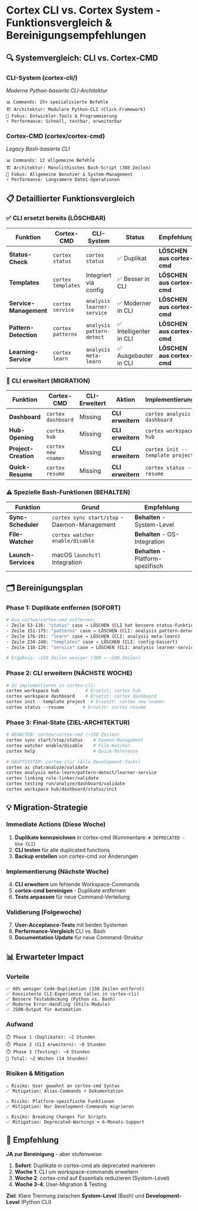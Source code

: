 # Cortex CLI vs. Cortex System - Funktionsvergleich & Bereinigungsempfehlungen

## 🔍 **Systemvergleich: CLI vs. Cortex-CMD**

### **CLI-System (cortex-cli/)** 
*Moderne Python-basierte CLI-Architektur*

```
📊 Commands: 15+ spezialisierte Befehle
🏗️ Architektur: Modulare Python-CLI (Click-Framework)
🎯 Fokus: Entwickler-Tools & Programmierung
⚡ Performance: Schnell, testbar, erweiterbar
```

### **Cortex-CMD (cortex/cortex-cmd)**
*Legacy Bash-basierte CLI*

```
📊 Commands: 12 allgemeine Befehle  
🏗️ Architektur: Monolithisches Bash-Script (388 Zeilen)
🎯 Fokus: Allgemeine Benutzer & System-Management
⚡ Performance: Langsamere Datei-Operationen
```

## 📋 **Detaillierter Funktionsvergleich**

### ✅ **CLI ersetzt bereits (LÖSCHBAR)**

| Funktion | Cortex-CMD | CLI-System | Status | Empfehlung |
|----------|------------|------------|--------|------------|
| **Status-Check** | `cortex status` | `cortex status` | ✅ Duplikat | **LÖSCHEN aus cortex-cmd** |
| **Templates** | `cortex templates` | Integriert via config | ✅ Besser in CLI | **LÖSCHEN aus cortex-cmd** |
| **Service-Management** | `cortex service` | `analysis learner-service` | ✅ Moderner in CLI | **LÖSCHEN aus cortex-cmd** |
| **Pattern-Detection** | `cortex patterns` | `analysis pattern-detect` | ✅ Intelligenter in CLI | **LÖSCHEN aus cortex-cmd** |
| **Learning-Service** | `cortex learn` | `analysis meta-learn` | ✅ Ausgebauter in CLI | **LÖSCHEN aus cortex-cmd** |

### 🔄 **CLI erweitert (MIGRATION)**

| Funktion | Cortex-CMD | CLI-Erweitert | Aktion | Implementierung |
|----------|------------|---------------|--------|-----------------|
| **Dashboard** | `cortex dashboard` | Missing | **CLI erweitern** | `cortex analysis dashboard` |
| **Hub-Opening** | `cortex hub` | Missing | **CLI erweitern** | `cortex workspace hub` |
| **Project-Creation** | `cortex new <name>` | Missing | **CLI erweitern** | `cortex init --template project` |
| **Quick-Resume** | `cortex resume` | Missing | **CLI erweitern** | `cortex status --resume` |

### ⚠️ **Spezielle Bash-Funktionen (BEHALTEN)**

| Funktion | Grund | Empfehlung |
|----------|-------|------------|
| **Sync-Scheduler** | `cortex sync start/stop` - Daemon-Management | **Behalten** - System-Level |
| **File-Watcher** | `cortex watcher enable/disable` | **Behalten** - OS-Integration |
| **Launch-Services** | macOS `launchctl` Integration | **Behalten** - Platform-spezifisch |

## 🗂️ **Bereinigungsplan**

### **Phase 1: Duplikate entfernen (SOFORT)**
```bash
# Aus cortex/cortex-cmd entfernen:
- Zeile 53-116: "status" case → LÖSCHEN (CLI hat bessere status-Funktion)
- Zeile 151-175: "patterns" case → LÖSCHEN (CLI: analysis pattern-detect)
- Zeile 176-191: "learn" case → LÖSCHEN (CLI: analysis meta-learn)
- Zeile 234-248: "templates" case → LÖSCHEN (CLI: config-basiert)
- Zeile 118-126: "service" case → LÖSCHEN (CLI: analysis learner-service)

# Ergebnis: ~150 Zeilen weniger (388 → ~240 Zeilen)
```

### **Phase 2: CLI erweitern (NÄCHSTE WOCHE)**
```python
# Zu implementieren in cortex-cli:
cortex workspace hub          # Ersetzt: cortex hub
cortex workspace dashboard    # Ersetzt: cortex dashboard  
cortex init --template project  # Ersetzt: cortex new <name>
cortex status --resume       # Ersetzt: cortex resume
```

### **Phase 3: Final-State (ZIEL-ARCHITEKTUR)**
```bash
# BEHALTEN: cortex/cortex-cmd (~150 Zeilen)
cortex sync start/stop/status    # Daemon-Management
cortex watcher enable/disable    # File-Watcher 
cortex help                      # Quick-Reference

# HAUPTSYSTEM: cortex-cli/ (Alle Development-Tasks)
cortex ai chat/analyze/validate
cortex analysis meta-learn/pattern-detect/learner-service
cortex linking rule-linker/validate  
cortex testing run/analyze/dashboard/validate
cortex workspace hub/dashboard/status/init
```

## 💡 **Migration-Strategie**

### **Immediate Actions (Diese Woche)**
1. **Duplikate kennzeichnen** in cortex-cmd (Kommentare: `# DEPRECATED - Use CLI`)
2. **CLI testen** für alle duplicated functions
3. **Backup erstellen** von cortex-cmd vor Änderungen

### **Implementierung (Nächste Woche)**
4. **CLI erweitern** um fehlende Workspace-Commands
5. **cortex-cmd bereinigen** - Duplikate entfernen
6. **Tests anpassen** für neue Command-Verteilung

### **Validierung (Folgewoche)**  
7. **User-Acceptance-Tests** mit beiden Systemen
8. **Performance-Vergleich** CLI vs. Bash
9. **Documentation Update** für neue Command-Struktur

## 📊 **Erwarteter Impact**

### **Vorteile**
```
✅ 40% weniger Code-Duplikation (150 Zeilen entfernt)
✅ Konsistente CLI-Experience (alles in cortex-cli)
✅ Bessere Testabdeckung (Python vs. Bash)
✅ Moderne Error-Handling (Utils-Module)
✅ JSON-Output für Automation
```

### **Aufwand**
```
⏱️ Phase 1 (Duplikate): ~2 Stunden
⏱️ Phase 2 (CLI erweitern): ~8 Stunden  
⏱️ Phase 3 (Testing): ~4 Stunden
📅 Total: ~2 Wochen (14 Stunden)
```

### **Risiken & Mitigation**
```
⚠️ Risiko: User gewohnt an cortex-cmd Syntax
✅ Mitigation: Alias-Commands + Dokumentation

⚠️ Risiko: Platform-spezifische Funktionen
✅ Mitigation: Nur Development-Commands migrieren

⚠️ Risiko: Breaking Changes für Scripts  
✅ Mitigation: Deprecated-Warnings + 6-Monats-Support
```

## 🎯 **Empfehlung**

**JA zur Bereinigung** - aber stufenweise:

1. **Sofort**: Duplikate in cortex-cmd als deprecated markieren
2. **Woche 1**: CLI um workspace-commands erweitern
3. **Woche 2**: cortex-cmd auf Essentials reduzieren (System-Level)
4. **Woche 3-4**: User-Migration & Testing

**Ziel**: Klare Trennung zwischen **System-Level** (Bash) und **Development-Level** (Python CLI)
